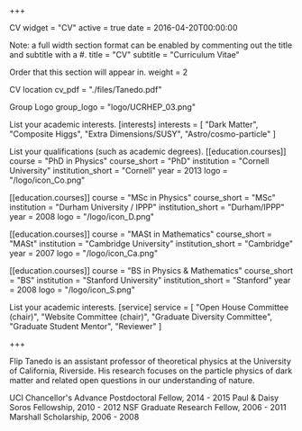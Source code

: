 +++

CV
widget = "CV" active = true date = 2016-04-20T00:00:00

Note: a full width section format can be enabled by commenting out the title and subtitle with a #.
title = "CV" subtitle = "Curriculum Vitae"

Order that this section will appear in.
weight = 2

CV location
cv_pdf = "./files/Tanedo.pdf"

Group Logo
group_logo = "logo/UCRHEP_03.png"

List your academic interests.
[interests] interests = [ "Dark Matter", "Composite Higgs", "Extra Dimensions/SUSY", "Astro/cosmo-particle" ]

List your qualifications (such as academic degrees).
[[education.courses]] course = "PhD in Physics" course_short = "PhD" institution = "Cornell University" institution_short = "Cornell" year = 2013 logo = "/logo/icon_Co.png"

[[education.courses]] course = "MSc in Physics" course_short = "MSc" institution = "Durham University / IPPP" institution_short = "Durham/IPPP" year = 2008 logo = "/logo/icon_D.png"

[[education.courses]] course = "MASt in Mathematics" course_short = "MASt" institution = "Cambridge University" institution_short = "Cambridge" year = 2007 logo = "/logo/icon_Ca.png"

[[education.courses]] course = "BS in Physics & Mathematics" course_short = "BS" institution = "Stanford University" institution_short = "Stanford" year = 2008 logo = "/logo/icon_S.png"

List your academic interests.
[service] service = [ "Open House Committee (chair)", "Website Committee (chair)", "Graduate Diversity Committee", "Graduate Student Mentor", "Reviewer" ]

+++

Flip Tanedo is an assistant professor of theoretical physics at the University of California, Riverside. His research focuses on the particle physics of dark matter and related open questions in our understanding of nature.

UCI Chancellor's Advance Postdoctoral Fellow, 2014 - 2015
Paul & Daisy Soros Fellowship, 2010 - 2012
NSF Graduate Research Fellow, 2006 - 2011
Marshall Scholarship, 2006 - 2008
